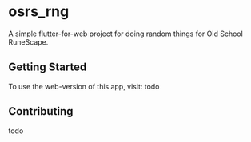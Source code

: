 # osrs_rng

A simple flutter-for-web project for doing random things for Old School RuneScape.

## Getting Started

To use the web-version of this app, visit: todo

## Contributing

todo
